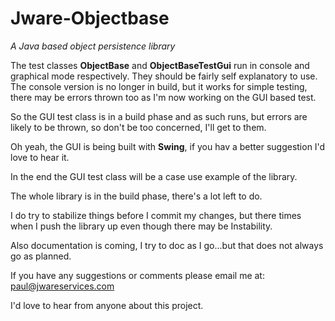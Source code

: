 # Jware-Objectbase
_A Java based object persistence library_

The test classes **ObjectBase** and **ObjectBaseTestGui** run in console and graphical mode respectively.
They should be fairly self explanatory to use.  The console version is no longer in build, but it 
works for simple testing, there may be errors thrown too as I'm now working on the GUI based test.

So the GUI test class is in a build phase and as such runs, but errors are
likely to be thrown, so don't be too concerned, I'll get to them.

Oh yeah, the GUI is being built with **Swing**, if you hav a better suggestion
I'd love to hear it.

In the end the GUI test class will be a case use example of the library.

The whole library is in the build phase, there's a lot left to do.

I do try to stabilize things before I commit my changes, but there times when I push the library up 
even though there may be Instability.

Also documentation is coming, I try to doc as I go...but that does not always go as planned.

If you have any suggestions or comments please email me at: paul@jwareservices.com

I'd love to hear from anyone about this project.